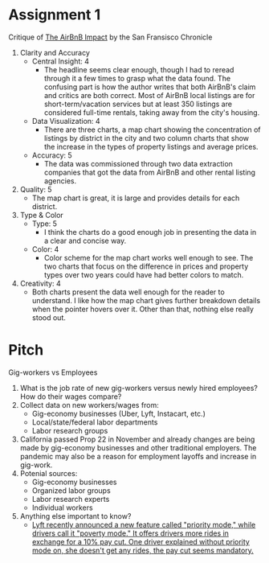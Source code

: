 # Assignment 1
Critique of [The AirBnB Impact](https://www.sfchronicle.com/airbnb-impact-san-francisco-2015/#1) by the San Fransisco Chronicle
1. Clarity and Accuracy
   * Central Insight: 4
      * The headline seems clear enough, though I had to reread through it a few times to grasp what the data found. The confusing part is how the author writes that both AirBnB's claim and critics are both correct. Most of AirBnB local listings are for short-term/vacation services but at least 350 listings are considered full-time rentals, taking away from the city's housing.
   * Data Visualization: 4
      * There are three charts, a map chart showing the concentration of listings by district in the city and two column charts that show the increase in the types of property listings and average prices.
   * Accuracy: 5
      * The data was commissioned through two data extraction companies that got the data from AirBnB and other rental listing agencies. 
2. Quality: 5
    * The map chart is great, it is large and provides details for each district.
3. Type & Color
    * Type: 5
       * I think the charts do a good enough job in presenting the data in a clear and concise way.
    * Color: 4
       * Color scheme for the map chart works well enough to see. The two charts that focus on the difference in prices and property types over two years could have had better colors to match.
4. Creativity: 4
    * Both charts present the data well enough for the reader to understand. I like how the map chart gives further breakdown details when the pointer hovers over it. Other than that, nothing else really stood out.

# Pitch 
Gig-workers vs Employees
1. What is the job rate of new gig-workers versus newly hired employees? How do their wages compare?
2. Collect data on new workers/wages from:
    * Gig-economy businesses (Uber, Lyft, Instacart, etc.)
    * Local/state/federal labor departments
    * Labor research groups
3. California passed Prop 22 in November and already changes are being made by gig-economy businesses and other traditional employers. The pandemic may also be a reason for employment layoffs and increase in gig-work.
4. Potenial sources:
    * Gig-economy businesses
    * Organized labor groups
    * Labor research experts
    * Individual workers
5. Anything else important to know?
    * [Lyft recently announced a new feature called "priority mode," while drivers call it "poverty mode." It offers drivers more rides in exchange for a 10% pay cut. One driver explained without priority mode on, she doesn't get any rides, the pay cut seems mandatory.](https://www.cnet.com/news/lyft-test-program-offers-drivers-more-rides-in-exchange-for-10-percent-pay-cut/?utm_source=reddit.com&utm_source=reddit.com) 
